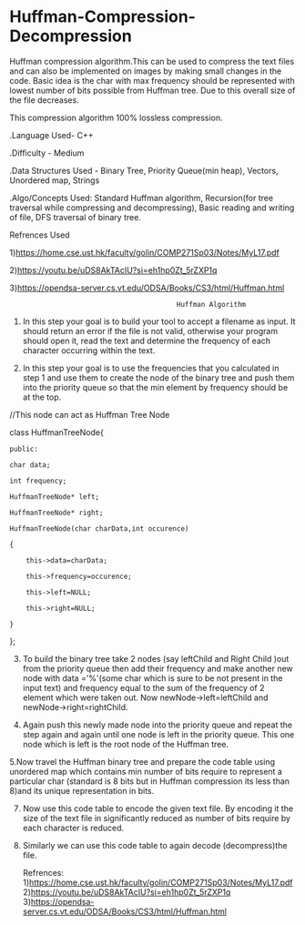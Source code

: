 # Huffman-Compression-Decompression
Huffman compression algorithm.This can be used to compress the text files and can also be implemented on images by making small changes in the code. Basic idea is the char with max frequency should be represented with lowest number of bits possible from Huffman tree.
Due to this overall size of the file decreases.

This compression algorithm 100% lossless compression.



.Language Used- C++

.Difficulty - Medium

.Data Structures Used - Binary Tree, Priority Queue(min heap), Vectors, Unordered map, Strings

.Algo/Concepts Used: Standard Huffman algorithm, Recursion(for tree traversal while compressing and decompressing), Basic reading and writing of file, DFS traversal of binary tree.



Refrences Used

1)https://home.cse.ust.hk/faculty/golin/COMP271Sp03/Notes/MyL17.pdf

2)https://youtu.be/uDS8AkTAcIU?si=eh1hp0Zt_5rZXP1q

3)https://opendsa-server.cs.vt.edu/ODSA/Books/CS3/html/Huffman.html

                               

                                             Huffman Algorithm



1. In this step your goal is to build your tool to accept a filename as input. It should return an error if the file is not valid, otherwise your program should open it, read the text and determine the frequency of each character occurring within the text.
   
2. In this step your goal is to use the frequencies that you calculated in step 1 and use them to create the node of the binary tree and push them into the priority queue so that the min element by frequency should be at the top.

//This node can act as Huffman Tree Node

class HuffmanTreeNode{

    public:

    char data;

    int frequency;

    HuffmanTreeNode* left;

    HuffmanTreeNode* right; 

    HuffmanTreeNode(char charData,int occurence)

    {

        this->data=charData;

        this->frequency=occurence;

        this->left=NULL;

        this->right=NULL;

    }

};

3. To build the binary tree take 2 nodes (say leftChild and Right Child )out from the priority queue then add their frequency and make another new node with data ='%'(some char which is sure to be not present in the input text) and frequency equal to the sum of the frequency of 2 element which were taken out. Now  newNode->left=leftChild and newNode->right=rightChild.

4. Again push this newly made node into the priority queue and repeat the step again and again until one node is left in the priority queue. This one node which is left is the root node of the Huffman tree.

5.Now travel the Huffman binary tree and prepare the code table using unordered map which contains min number of bits require to represent a particular char (standard is 8 bits but in Huffman compression its less than 8)and its unique representation in bits.

7. Now use this code table to encode the given text file. By encoding it the size of the text file in significantly reduced as number of bits require by each character is reduced.

8. Similarly we can use this code table to again decode (decompress)the file.

   Refrences:
   1)https://home.cse.ust.hk/faculty/golin/COMP271Sp03/Notes/MyL17.pdf
   2)https://youtu.be/uDS8AkTAcIU?si=eh1hp0Zt_5rZXP1q
   3)https://opendsa-server.cs.vt.edu/ODSA/Books/CS3/html/Huffman.html
